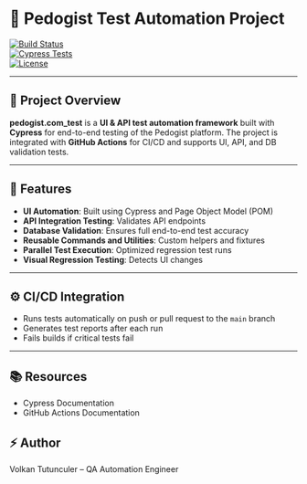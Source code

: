 # 🚀 Pedogist Test Automation Project

[![Build Status](https://img.shields.io/github/actions/workflow/status/VolkanTutunculer/pedogist.com_test/full_test_suite.yml?branch=main&style=flat-square)](https://github.com/VolkanTutunculer/pedogist.com_test/actions)  
[![Cypress Tests](https://img.shields.io/badge/Cypress-Tested-green?style=flat-square)](https://www.cypress.io/)  
[![License](https://img.shields.io/github/license/VolkanTutunculer/pedogist.com_test?style=flat-square)](LICENSE)

---

## 📌 Project Overview
**pedogist.com_test** is a **UI & API test automation framework** built with **Cypress** for end-to-end testing of the Pedogist platform. The project is integrated with **GitHub Actions** for CI/CD and supports UI, API, and DB validation tests.

---

## 🧪 Features
- **UI Automation**: Built using Cypress and Page Object Model (POM)  
- **API Integration Testing**: Validates API endpoints  
- **Database Validation**: Ensures full end-to-end test accuracy  
- **Reusable Commands and Utilities**: Custom helpers and fixtures  
- **Parallel Test Execution**: Optimized regression test runs  
- **Visual Regression Testing**: Detects UI changes  

---

## ⚙️ CI/CD Integration
- Runs tests automatically on push or pull request to the `main` branch  
- Generates test reports after each run  
- Fails builds if critical tests fail  

---

## 📚 Resources

- Cypress Documentation
- GitHub Actions Documentation

## ⚡ Author

Volkan Tutunculer – QA Automation Engineer
